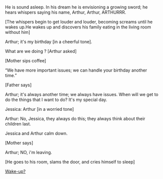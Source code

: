 
  He is sound asleep. In his dream he is envisioning a growing sword; he hears whispers saying his name, Arthur, Arthur, ARTHURRR.

[The whispers begin to get louder and louder, becoming screams until he wakes up.He wakes up and discovers his family eating in the living room without him]

 Arthur; it's my birthday [in a cheerful tone].

What are we doing ? [Arthur asked]

[Mother sips coffee]

 “We have more important issues; we can handle your birthday another time.”

[Father says]


 Arthur; it's always another time; we always have issues. When will we get to do the things that I want to do? It's my special day.

Jessica: Arthur [in a worried tone]

Arthur: No, Jessica, they always do this; they always think about their children last.

Jessica and Arthur calm down.

[Mother says]

Arthur; NO, i'm leaving.

[He goes to his room, slams the door, and cries himself to sleep]

[Wake-up?](Dimension-split/Wake-up.md)

